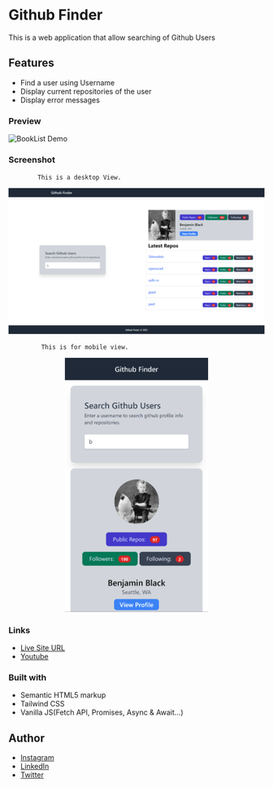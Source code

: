 # Github Finder

This is a web application that allow searching of Github Users

## Features
- Find a user using Username
- Display current repositories of the user
- Display error messages

### Preview
![BookList Demo](img/BookList.gif)

### Screenshot

            This is a desktop View.

<img src="img/github-finder-desktop.png">

             This is for mobile view.

<p align="center">
   <img src="img/github-finder-mobile.png" height="500px">
  </p>
  
### Links

- [Live Site URL](https://am-github-finder.netlify.app/)
- [Youtube](https://youtu.be/OMJ3GEldf5E)

### Built with

- Semantic HTML5 markup
- Tailwind CSS
- Vanilla JS(Fetch API, Promises, Async & Await...)


## Author

- [Instagram](https://www.instagram.com/albert_sigsbert/)
- [LinkedIn](https://www.linkedin.com/in/albertsigsbert/)
- [Twitter](https://twitter.com/albert_sigsbert)
